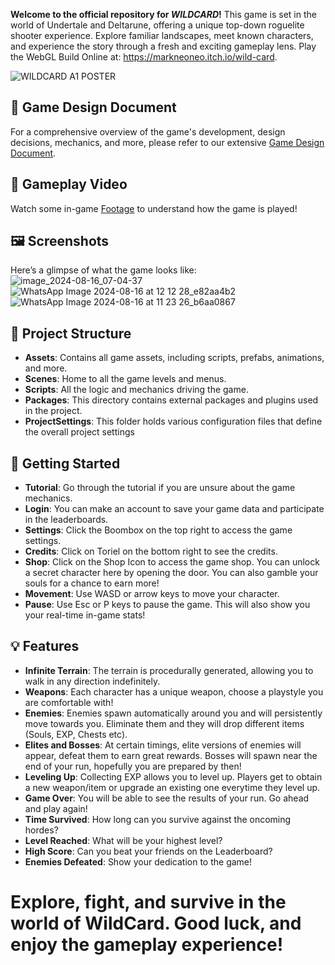 **Welcome to the official repository for *WILDCARD*!** This game is set in the world of Undertale and Deltarune, offering a unique top-down roguelite shooter experience. Explore familiar landscapes, meet known characters, and experience the story through a fresh and exciting gameplay lens. Play the WebGL Build Online at: https://markneoneo.itch.io/wild-card.

![WILDCARD A1 POSTER](https://github.com/user-attachments/assets/e45c3b67-cd19-4181-b82c-c23c243adeaf)


## 📜 Game Design Document

For a comprehensive overview of the game's development, design decisions, mechanics, and more, please refer to our extensive [Game Design Document](https://drive.google.com/file/d/1DYDuXGvQjEfzC-V_bevEtyAbUmfpM0eq/view?usp=drive_link).


## 🎥 Gameplay Video

Watch some in-game [Footage](https://drive.google.com/file/d/1SqCNW9xq4KtCIUAhFrv4ajG2-PP2LRKH/view?usp=drive_link) to understand how the game is played!


## 🖼️ Screenshots

Here’s a glimpse of what the game looks like:
![image_2024-08-16_07-04-37](https://github.com/user-attachments/assets/28f862a2-2697-40da-bc3a-a8deaf21b563)
![WhatsApp Image 2024-08-16 at 12 12 28_e82aa4b2](https://github.com/user-attachments/assets/5329c75f-f8cb-4440-9816-5bd064f39d00)
![WhatsApp Image 2024-08-16 at 11 23 26_b6aa0867](https://github.com/user-attachments/assets/59755544-6b79-4411-b3ff-f2e2a44b8521)

## 📂 Project Structure

- **Assets**: Contains all game assets, including scripts, prefabs, animations, and more.
- **Scenes**: Home to all the game levels and menus.
- **Scripts**: All the logic and mechanics driving the game.
- **Packages**: This directory contains external packages and plugins used in the project.
- **ProjectSettings**: This folder holds various configuration files that define the overall project settings


## 🚀 Getting Started
- **Tutorial**: Go through the tutorial if you are unsure about the game mechanics.
- **Login**: You can make an account to save your game data and participate in the leaderboards.
- **Settings**: Click the Boombox on the top right to access the game settings.
- **Credits**: Click on Toriel on the bottom right to see the credits.
- **Shop**: Click on the Shop Icon to access the game shop. You can unlock a secret character here by opening the door. You can also gamble your souls for a chance to earn more!
- **Movement**: Use WASD or arrow keys to move your character.
- **Pause**: Use Esc or P keys to pause the game. This will also show you your real-time in-game stats!


## 💡 Features

- **Infinite Terrain**: The terrain is procedurally generated, allowing you to walk in any direction indefinitely.
- **Weapons**: Each character has a unique weapon, choose a playstyle you are comfortable with!
- **Enemies**: Enemies spawn automatically around you and will persistently move towards you. Eliminate them and they will drop different items (Souls, EXP, Chests etc).
- **Elites and Bosses**: At certain timings, elite versions of enemies will appear, defeat them to earn great rewards. Bosses will spawn near the end of your run, hopefully you are prepared by then!
- **Leveling Up**: Collecting EXP allows you to level up. Players get to obtain a new weapon/item or upgrade an existing one everytime they level up.
- **Game Over**: You will be able to see the results of your run. Go ahead and play again!
- **Time Survived**: How long can you survive against the oncoming hordes?
- **Level Reached**: What will be your highest level?
- **High Score**: Can you beat your friends on the Leaderboard?
- **Enemies Defeated**: Show your dedication to the game!

# Explore, fight, and survive in the world of WildCard. Good luck, and enjoy the gameplay experience!


